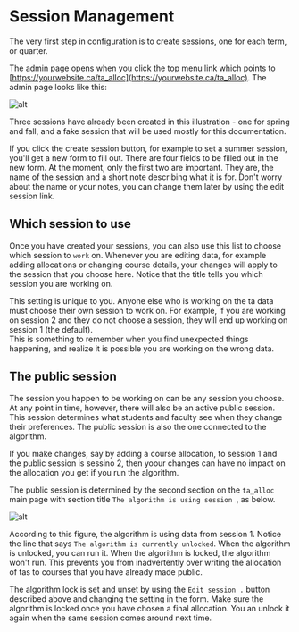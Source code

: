 # Session Management

The very first step in configuration is to create sessions, one for each term, or quarter.  

The admin page opens when you click the top menu link which points to [https://yourwebsite.ca/ta_alloc](https://yourwebsite.ca/ta_alloc). The admin page looks like this:

 ![alt](assets/session.png "Session")
 
Three sessions have already been created in this illustration - one for spring and fall, and a fake session that will be used mostly for this documentation.

 If you click the create session button, for example to set a summer session, you'll get a new form to fill out.  There are four fields to be filled out in the new form.  At the moment, only the first two are important. They are, the name of the session and a short note describing what it is for.  Don't worry about the name or your  notes, you can change them later by using the edit session link.

 ## Which session to use

 Once you have created your sessions, you can also use this list to choose which session to `work` on.  Whenever you are editing data, for example adding allocations or changing course details, your changes will apply to the session that you choose here.  Notice that the title tells you which session you are working on.
 
 This setting is unique to you.  Anyone else who is working on the ta data must choose their own session to work on.  For example, if you are working on session 2 and they do not choose a session, they will end up working on session 1 (the default).  
This is something to remember when you find unexpected things happening, and realize it is possible you are working on the wrong data.


 ## The public session
The session you happen to be working on can be any session you choose.  At any point in time, however, there will also be an active public session.  This session determines what students and faculty see when they change their preferences.  The public session is also the one connected to the algorithm.  

If you make changes, say by adding a course allocation, to session 1 and the public session is sessino 2, then yoour changes can have no impact on the allocation you get if you run the algorithm.

  The public session is determined by the second section on the `ta_alloc` main page with section title `The algorithm is using session `, as below.

  ![alt](assets/alogorithm_choice.png "Algorithm")
  
  According to this figure, the algorithm is using data from session 1. Notice the line that says `The algorithm is currently unlocked`.   When the algorithm is unlocked, you can run it.  When the algorithm is locked, the algorithm won't run.  This prevents you from inadvertently over writing the allocation of tas to courses that you have already made public.
  
  The algorithm lock is set and unset by using the `Edit session .` button described above and changing the setting in the form.  Make sure the algorithm is locked once you have chosen a final allocation.  You an unlock it again when the same session comes around next time.